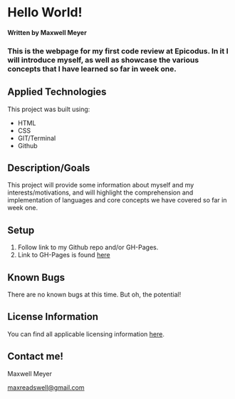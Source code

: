 # Hello World!

#### Written by Maxwell Meyer

### This is the webpage for my first code review at Epicodus. In it I will introduce myself, as well as showcase the various concepts that I have learned so far in week one.



## Applied Technologies

This project was built using:

* HTML
* CSS
* GIT/Terminal
* Github


## Description/Goals


This project will provide some information about myself and my interests/motivations, and will highlight the comprehension and implementation of languages and core concepts we have covered so far in week one.


## Setup


1. Follow link to my Github repo and/or GH-Pages.
2. Link to GH-Pages is found [here]()


## Known Bugs


There are no known bugs at this time.
But oh, the potential!


## License Information


You can find all applicable licensing information [here](https://opensource.org/licenses/MIT).


## Contact me!

Maxwell Meyer

maxreadswell@gmail.com
